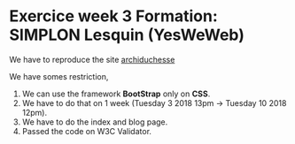 # Exercice week 3 Formation: SIMPLON Lesquin (YesWeWeb)

We have to reproduce the site [archiduchesse](https://www.archiduchesse.com)

We have somes restriction, 

1. We can use the framework **BootStrap** only on **CSS**.
2. We have to do that on 1 week (Tuesday 3 2018 13pm -> Tuesday 10 2018 12pm).
3. We have to do the index and blog page.
4. Passed the code on W3C Validator.
